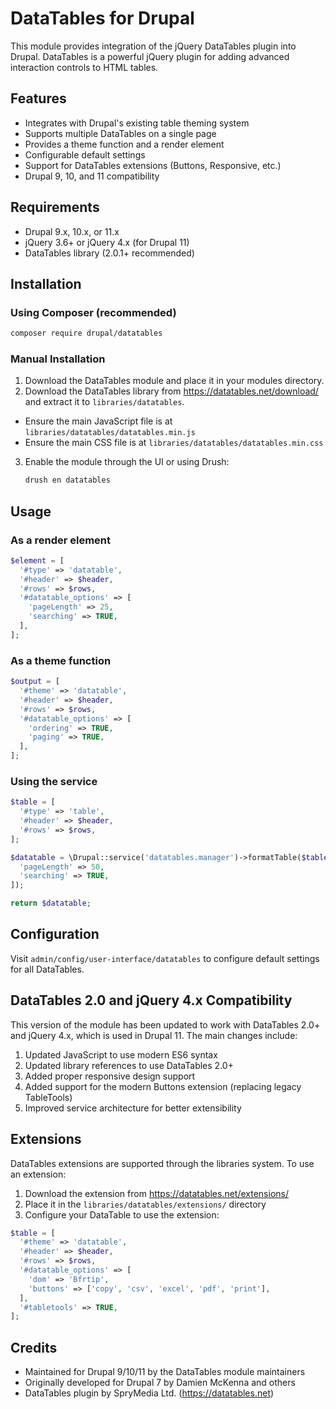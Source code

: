 # DataTables for Drupal

This module provides integration of the jQuery DataTables plugin into Drupal.
DataTables is a powerful jQuery plugin for adding advanced interaction controls to HTML tables.

## Features
- Integrates with Drupal's existing table theming system
- Supports multiple DataTables on a single page
- Provides a theme function and a render element
- Configurable default settings
- Support for DataTables extensions (Buttons, Responsive, etc.)
- Drupal 9, 10, and 11 compatibility

## Requirements
- Drupal 9.x, 10.x, or 11.x
- jQuery 3.6+ or jQuery 4.x (for Drupal 11)
- DataTables library (2.0.1+ recommended)

## Installation

### Using Composer (recommended)

```bash
composer require drupal/datatables
```

### Manual Installation
1. Download the DataTables module and place it in your modules directory.
2. Download the DataTables library from https://datatables.net/download/ and extract it to `libraries/datatables`.
  - Ensure the main JavaScript file is at `libraries/datatables/datatables.min.js`
  - Ensure the main CSS file is at `libraries/datatables/datatables.min.css`
3. Enable the module through the UI or using Drush:
   ```bash
   drush en datatables
   ```

## Usage

### As a render element
```php
$element = [
  '#type' => 'datatable',
  '#header' => $header,
  '#rows' => $rows,
  '#datatable_options' => [
    'pageLength' => 25,
    'searching' => TRUE,
  ],
];
```

### As a theme function
```php
$output = [
  '#theme' => 'datatable',
  '#header' => $header,
  '#rows' => $rows,
  '#datatable_options' => [
    'ordering' => TRUE,
    'paging' => TRUE,
  ],
];
```

### Using the service
```php
$table = [
  '#type' => 'table',
  '#header' => $header,
  '#rows' => $rows,
];

$datatable = \Drupal::service('datatables.manager')->formatTable($table, [
  'pageLength' => 50,
  'searching' => TRUE,
]);

return $datatable;
```

## Configuration

Visit `admin/config/user-interface/datatables` to configure default settings for all DataTables.

## DataTables 2.0 and jQuery 4.x Compatibility

This version of the module has been updated to work with DataTables 2.0+ and jQuery 4.x, which is used in Drupal 11. The main changes include:

1. Updated JavaScript to use modern ES6 syntax
2. Updated library references to use DataTables 2.0+
3. Added proper responsive design support
4. Added support for the modern Buttons extension (replacing legacy TableTools)
5. Improved service architecture for better extensibility

## Extensions

DataTables extensions are supported through the libraries system. To use an extension:

1. Download the extension from https://datatables.net/extensions/
2. Place it in the `libraries/datatables/extensions/` directory
3. Configure your DataTable to use the extension:

```php
$table = [
  '#theme' => 'datatable',
  '#header' => $header,
  '#rows' => $rows,
  '#datatable_options' => [
    'dom' => 'Bfrtip',
    'buttons' => ['copy', 'csv', 'excel', 'pdf', 'print'],
  ],
  '#tabletools' => TRUE,
];
```

## Credits

- Maintained for Drupal 9/10/11 by the DataTables module maintainers
- Originally developed for Drupal 7 by Damien McKenna and others
- DataTables plugin by SpryMedia Ltd. (https://datatables.net)
